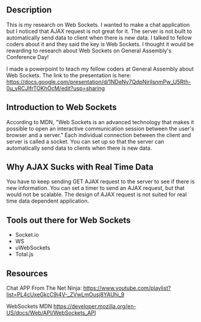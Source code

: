 ## Description

This is my research on Web Sockets. I wanted to make a chat application but I noticed that AJAX request is not great for it. The server is
not built to automatically send data to client when there is new data. I talked to fellow coders about it and they said the key is Web
Sockets. I thought it would be rewarding to research about Web Sockets on General Assembly's Conference Day!

I made a powerpoint to teach my fellow coders at General Assembly about Web Sockets.
The link to the presentation is here: https://docs.google.com/presentation/d/1NDeNy7QdpNirilsnmPw_U5Rth-0u_yRCJIfrTOKhOcM/edit?usp=sharing

## Introduction to Web Sockets

According to MDN, "Web Sockets is an advanced technology that makes it possible to open an interactive communication session between the
user's browser and a server." Each individual connection between the client and server is called a socket. You can set up so that the
server can automatically send data to clients when there is new data.

## Why AJAX Sucks with Real Time Data

You have to keep sending GET AJAX request to the server to see if there is new information. You can set a timer to send an AJAX request,
but that would not be scalable. The design of AJAX request is not suited for real time data dependent application.

## Tools out there for Web Sockets

- Socket.io
- WS
- uWebSockets
- Total.js

## Resources

Chat APP From The Net Ninja:
https://www.youtube.com/playlist?list=PL4cUxeGkcC9i4V-_ZVwLmOusj8YAUhj_9

WebSockets MDN
https://developer.mozilla.org/en-US/docs/Web/API/WebSockets_API
